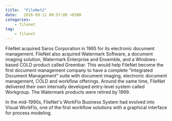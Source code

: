 ```yaml
---
title:  "FileNet2"
date:   2016-09-11 09:57:00 +0300
categories:
    - filenet
tag:
    - filenet
---
```

FileNet acquired Saros Corporation in 1995 for its electronic document management. FileNet also acquired Watermark Software, a document imaging solution, Watermark Enterprise and Ensemble, and a Windows-based COLD product called Greenbar. This would help FileNet become the first document management company to have a complete "Integrated Document Management" suite with document imaging, electronic document management, COLD and workflow offerings. Around the same time, FileNet delivered their own internally developed entry-level system called Workgroup. The Watermark products were retired by 1999.

In the mid-1990s, FileNet's WorkFlo Business System had evolved into Visual WorkFlo, one of the first workflow solutions with a graphical interface for process modeling.


